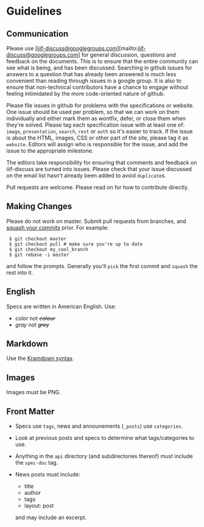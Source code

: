 # Guidelines

## Communication

Please use [iiif-discuss@googlegroups.com][mailto:iiif-discuss@googlegroups.com] for general discussion, questions and feedback on the documents.  This is to ensure that the entire community can see what is being, and has been discussed. Searching in github issues for answers to a question that has already been answered is much less convenient than reading through issues in a google group.  It is also to ensure that non-technical contributors have a chance to engage without feeling intimidated by the more code-oriented nature of github.

Please file issues in github for problems with the specifications or website.  One issue should be used per problem, so that we can work on them individually and either mark them as wontfix, defer, or close them when they're solved.  Please tag each specification issue with at least one of: `image`, `presentation`, `search`, `rest` or `auth` so it's easier to track.  If the issue is about the HTML, images, CSS or other part of the site, please tag it as `website`. Editors will assign who is responsible for the issue, and add the issue to the appropriate milestone.  

The editors take responsibility for ensuring that comments and feedback on iiif-discuss are turned into issues.  Please check that your issue discussed on the email list hasn't already been added to avoid `duplicate`s.

Pull requests are welcome.  Please read on for how to contribute directly.

## Making Changes

Please do not work on master. Submit pull requests from branches, and [squash your commits][squash] prior. For example:

```
 $ git checkout master 
 $ git checkout pull # make sure you're up to date
 $ git checkout my_cool_branch
 $ git rebase -i master
```

and follow the prompts. Generally you'll `pick` the first commit and `squash` the rest into it.

## English

Specs are written in American English. Use:

* *color* not ~~*colour*~~
* *gray* not ~~*grey*~~

## Markdown

Use the [Kramdown syntax][kram].

## Images

Images must be PNG.

## Front Matter

 * Specs use `tags`, news and announements (`_posts`) use `categories`.
 * Look at previous posts and specs to determine what tags/categories to use. 
 * Anything in the `api` directory (and subdirectories thereof) must include the `spec-doc` tag.
 * News posts must include:

    * title
    * author
    * tags
    * layout: post

    and may include an excerpt.

[kram]: http://kramdown.gettalong.org/syntax.html
[squash]: http://lmgtfy.com/?q=Squash+git+commits
